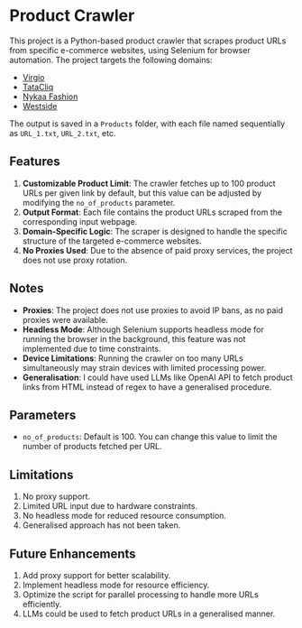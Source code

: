 # Product Crawler

This project is a Python-based product crawler that scrapes product URLs from specific e-commerce websites, using
Selenium for browser automation. The project targets the following domains:

* [Virgio](https://www.virgio.com/)
* [TataCliq](https://www.tatacliq.com/)
* [Nykaa Fashion](https://www.nykaafashion.com/)
* [Westside](https://www.westside.com/)

The output is saved in a `Products` folder, with each file named sequentially as `URL_1.txt`, `URL_2.txt`, etc.

## Features

1. **Customizable Product Limit**: The crawler fetches up to 100 product URLs per given link by default, but this value
   can be adjusted by modifying the `no_of_products` parameter.
2. **Output Format**: Each file contains the product URLs scraped from the corresponding input webpage.
3. **Domain-Specific Logic**: The scraper is designed to handle the specific structure of the targeted e-commerce
   websites.
4. **No Proxies Used**: Due to the absence of paid proxy services, the project does not use proxy rotation.

## Notes

* **Proxies**: The project does not use proxies to avoid IP bans, as no paid proxies were available.
* **Headless Mode**: Although Selenium supports headless mode for running the browser in the background, this feature
  was not implemented due to time constraints.
* **Device Limitations**: Running the crawler on too many URLs simultaneously may strain devices with limited processing
  power.
* **Generalisation**: I could have used LLMs like OpenAI API to fetch product links from HTML instead of regex to have a
  generalised procedure.

## Parameters

* `no_of_products`: Default is 100. You can change this value to limit the number of products fetched per URL.

## Limitations

1. No proxy support.
2. Limited URL input due to hardware constraints.
3. No headless mode for reduced resource consumption.
4. Generalised approach has not been taken.

## Future Enhancements

1. Add proxy support for better scalability.
2. Implement headless mode for resource efficiency.
3. Optimize the script for parallel processing to handle more URLs efficiently.
4. LLMs could be used to fetch product URLs in a generalised manner.
